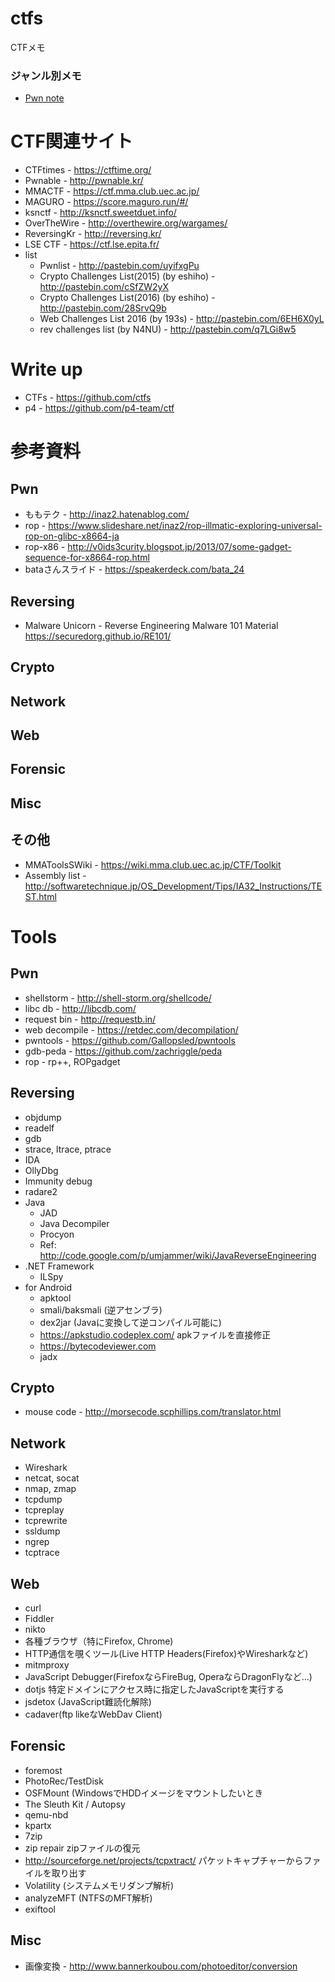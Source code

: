 # ctfs

CTFメモ

### ジャンル別メモ
* [Pwn note](https://github.com/kobadlve/ctfs/blob/master/docs/pwn.md)


# CTF関連サイト
* CTFtimes - https://ctftime.org/
* Pwnable - http://pwnable.kr/
* MMACTF - https://ctf.mma.club.uec.ac.jp/
* MAGURO - https://score.maguro.run/#/
* ksnctf - http://ksnctf.sweetduet.info/
* OverTheWire - http://overthewire.org/wargames/
* ReversingKr - http://reversing.kr/
* LSE CTF - https://ctf.lse.epita.fr/
* list
	* Pwnlist - http://pastebin.com/uyifxgPu
	* Crypto Challenges List(2015) (by eshiho) - http://pastebin.com/cSfZW2yX
	* Crypto Challenges List(2016) (by eshiho) - http://pastebin.com/28SrvQ9b
	* Web Challenges List 2016 (by 193s) - http://pastebin.com/6EH6X0yL
	* rev challenges list (by N4NU) - http://pastebin.com/q7LGi8w5

# Write up
* CTFs - https://github.com/ctfs
* p4 - https://github.com/p4-team/ctf

# 参考資料
## Pwn
* ももテク - http://inaz2.hatenablog.com/
* rop - https://www.slideshare.net/inaz2/rop-illmatic-exploring-universal-rop-on-glibc-x8664-ja
* rop-x86 - http://v0ids3curity.blogspot.jp/2013/07/some-gadget-sequence-for-x8664-rop.html
* bataさんスライド - https://speakerdeck.com/bata_24

## Reversing
* Malware Unicorn - Reverse Engineering Malware 101 Material
https://securedorg.github.io/RE101/
## Crypto

## Network

## Web

## Forensic

## Misc

## その他
* MMAToolsSWiki - https://wiki.mma.club.uec.ac.jp/CTF/Toolkit
* Assembly list - http://softwaretechnique.jp/OS_Development/Tips/IA32_Instructions/TEST.html

# Tools
## Pwn
* shellstorm - http://shell-storm.org/shellcode/
* libc db - http://libcdb.com/
* request bin - http://requestb.in/
* web decompile - https://retdec.com/decompilation/
* pwntools - https://github.com/Gallopsled/pwntools
* gdb-peda - https://github.com/zachriggle/peda
* rop - rp++, ROPgadget

## Reversing
* objdump
* readelf
* gdb
* strace, ltrace, ptrace
* IDA
* OllyDbg
* Immunity debug
* radare2
* Java
	* JAD
	* Java Decompiler
	* Procyon
	* Ref: http://code.google.com/p/umjammer/wiki/JavaReverseEngineering
* .NET Framework
	*	ILSpy
* for Android
	* apktool
	* smali/baksmali (逆アセンブラ)
	* dex2jar (Javaに変換して逆コンパイル可能に)
	* https://apkstudio.codeplex.com/ apkファイルを直接修正
	* https://bytecodeviewer.com
	* jadx

## Crypto
* mouse code - http://morsecode.scphillips.com/translator.html

## Network
* Wireshark
* netcat, socat
* nmap, zmap
* tcpdump
* tcpreplay
* tcprewrite
* ssldump
* ngrep
* tcptrace


## Web
* curl
* Fiddler
* nikto
* 各種ブラウザ（特にFirefox, Chrome)
* HTTP通信を覗くツール(Live HTTP Headers(Firefox)やWiresharkなど)
* mitmproxy
* JavaScript Debugger(FirefoxならFireBug, OperaならDragonFlyなど…)
* dotjs 特定ドメインにアクセス時に指定したJavaScriptを実行する
* jsdetox (JavaScript難読化解除)
* cadaver(ftp likeなWebDav Client)

## Forensic
* foremost
* PhotoRec/TestDisk
* OSFMount (WindowsでHDDイメージをマウントしたいとき
* The Sleuth Kit / Autopsy
* qemu-nbd
* kpartx
* 7zip
* zip repair zipファイルの復元
* http://sourceforge.net/projects/tcpxtract/ パケットキャプチャーからファイルを取り出す
* Volatility (システムメモリダンプ解析)
* analyzeMFT (NTFSのMFT解析)
* exiftool


## Misc
* 画像変換 - http://www.bannerkoubou.com/photoeditor/conversion
